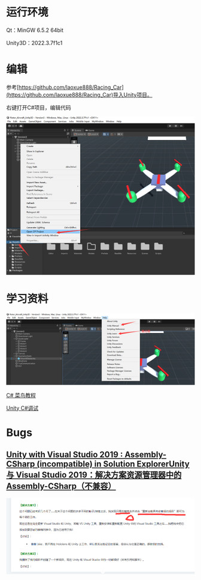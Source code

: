 # 运行环境

Qt：MinGW 6.5.2 64bit

Unity3D：2022.3.7f1c1

# 编辑

参考[https://github.com/laoxue888/Racing_Car](https://github.com/laoxue888/Racing_Car)导入Unity项目。

右键打开C#项目，编辑代码

![](images/img.png)



# 学习资料

![](images/img_1.png)

[C# 菜鸟教程](https://www.runoob.com/csharp/csharp-tutorial.html)

[Unity C#调试](https://docs.unity3d.com/cn/2019.4/Manual/ManagedCodeDebugging.html)


# Bugs

## [Unity with Visual Studio 2019 : Assembly-CSharp (incompatible) in Solution ExplorerUnity 与 Visual Studio 2019：解决方案资源管理器中的 Assembly-CSharp（不兼容）](https://www.likecs.com/ask-769012.html)

![](images/img_3.png)


